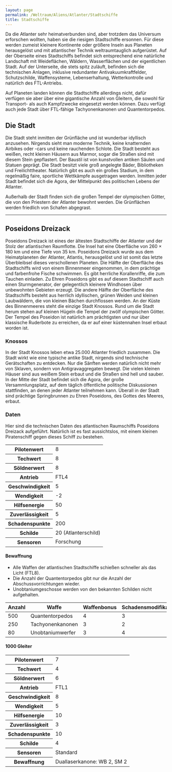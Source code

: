```yaml
---
layout: page
permalink: /Weltraum/Aliens/Atlanter/Stadtschiffe
title: Stadtschiffe
---
```




Da die Atlanter sehr heimatverbunden sind, aber trotzdem das Universum erforschen wollten, haben sie die riesigen Stadtschiffe ersonnen. Für diese werden zumeist kleinere Kontinente oder größere Inseln aus Planeten herausgelöst und mit atlantischer Technik weltraumtauglich aufgerüstet. Auf der Oberseite eines Stadtschiffs befindet sich entsprechend eine natürliche Landschaft mit Weideflächen, Wäldern, Wasserflächen und der eigentlichen Stadt. Auf der Unterseite, die stets spitz zuläuft, befinden sich die technischen Anlagen, inklusive redundanter Antivakuumkraftfelder, Schutzschilde, Waffensysteme, Lebenserhaltung, Wetterkontrolle und natürlich des FTL-Antriebs.

Auf Planeten landen können die Stadtschiffe allerdings nicht, dafür verfügen sie aber über eine gigantische Anzahl von Gleitern, die sowohl für Transport- als auch Kampfzwecke eingesetzt werden können. Dazu verfügt auch jede Stadt über FTL-fähige Tachyonenkanonen und Quantentorpedos.

## Die Stadt

Die Stadt steht inmitten der Grünfläche und ist wunderbar idyllisch anzusehen. Nirgends sieht man moderne Technik, keine knatternden Airbikes oder -cars und keine rauchenden Schlote. Die Stadt besteht aus weißen, recht kleinen Häusern aus Marmor, sogar die Straßen sind mit diesem Stein gepflastert. Der Baustil ist von kunstvollen antiken Säulen und Statuen geprägt. Die Stadt besitzt viele groß angelegte Bäder, Bibliotheken und Freilichttheater. Natürlich gibt es auch ein großes Stadium, in dem regelmäßig faire, sportliche Wettkämpfe ausgetragen werden. Inmitten jeder Stadt befindet sich die Agora, der Mittelpunkt des politischen Lebens der Atlanter.

Außerhalb der Stadt finden sich die großen Tempel der olympischen Götter, die von den Priestern der Atlanter bewohnt werden. Die Grünflächen werden friedlich von Schafen abgegrast.

***

## Poseidons Dreizack

Poseidons Dreizack ist eines der ältesten Stadtschiffe der Atlanter und der Stolz der atlantischen Raumflotte. Die Insel hat eine Oberfläche von 260 × 180 km und eine Tiefe von 35 km. Poseidons Dreizack wurde aus dem Heimatplaneten der Atlanter, Atlantis, herausgelöst und ist somit das letzte Überbleibsel dieses verschollenen Planeten. Die Hälfte der Oberfläche des Stadtschiffs wird von einem Binnenmeer eingenommen, in dem prächtige und farbenfrohe Fische schwimmen. Es gibt herrliche Korallenriffe, die zum Tauchen einladen. Zu Ehren Poseidons gibt es auf diesem Stadtschiff auch einen Sturmgenerator, der gelegentlich kleinere Windhosen über unbewohnten Gebieten erzeugt. Die andere Hälfte der Oberfläche des Stadtschiffs besteht aus herrlich idyllischen, grünen Weiden und kleinen Laubwäldern, die von kleinen Bächen durchflossen werden. An der Küste des Binnenmeeres steht die einzige Stadt Knossos. Rund um die Stadt herum stehen auf kleinen Hügeln die Tempel der zwölf olympischen Götter. Der Tempel des Poseidon ist natürlich am prächtigsten und nur über klassische Ruderbote zu erreichen, da er auf einer küstennahen Insel erbaut worden ist.

### Knossos

In der Stadt Knossos leben etwa 25.000 Atlanter friedlich zusammen. Die Stadt wirkt wie eine typische antike Stadt, nirgends sind technische Gerätschaften zu entdecken. Nur die Sänften werden natürlich nicht mehr von Sklaven, sondern von Antigravaggregaten bewegt. Die vielen kleinen Häuser sind aus weißem Stein erbaut und die Straßen sind hell und sauber. In der Mitte der Stadt befindet sich die Agora, der große Versammlungsplatz, auf dem täglich öffentliche politische Diskussionen stattfinden, an denen jeder Atlanter teilnehmen kann. Überall in der Stadt sind prächtige Springbrunnen zu Ehren Poseidons, des Gottes des Meeres, erbaut.

### Daten

Hier sind die technischen Daten des atlantischen Raumschiffs Poseidons Dreizack aufgeführt. Natürlich ist es fast aussichtslos, mit einem kleinen Piratenschiff gegen dieses Schiff zu bestehen.

<table>
<tbody>
<tr><th>Pilotenwert</th><td>8</td></tr>
<tr><th>Techwert</th><td>8</td></tr>
<tr><th>Söldnerwert</th><td>8</td></tr>
<tr><th>Antrieb</th><td>FTL4</td></tr>
<tr><th>Geschwindigkeit</th><td>5</td></tr>
<tr><th>Wendigkeit</th><td>-2</td></tr>
<tr><th>Hilfsenergie</th><td>50</td></tr>
<tr><th>Zuverlässigkeit</th><td>5</td></tr>
<tr><th>Schadenspunkte</th><td>200</td></tr>
<tr><th>Schilde</th><td>20 (Atlanterschild)</td></tr>
<tr><th>Sensoren</th><td>Forschung</td></tr>
</tbody>
</table>

#### Bewaffnung

- Alle Waffen der atlantischen Stadtschiffe schießen schneller als das Licht (FTL8).
- Die Anzahl der Quantentorpedos gibt nur die Anzahl der Abschussvorrichtungen wieder.
- Unobtaniumgeschosse werden von den bekannten Schilden nicht aufgehalten.

<table>
<thead>
<tr><th>Anzahl</th><th>Waffe</th><th>Waffenbonus</th><th>Schadensmodifikator</th></tr>
</thead>
<tbody>
<tr><td>500</td><td>Quantentorpedos</td><td>4</td><td>3</td></tr>
<tr><td>250</td><td>Tachyonenkanonen</td><td>3</td><td>2</td></tr>
<tr><td>80</td><td>Unobtaniumwerfer</td><td>3</td><td>4</td></tr>
</tbody>
</table>

#### 1000 Gleiter

<table>
<tbody>
<tr><th>Pilotenwert</th><td>7</td></tr>
<tr><th>Techwert</th><td>4</td></tr>
<tr><th>Söldnerwert</th><td>6</td></tr>
<tr><th>Antrieb</th><td>FTL1</td></tr>
<tr><th>Geschwindigkeit</th><td>8</td></tr>
<tr><th>Wendigkeit</th><td>5</td></tr>
<tr><th>Hilfsenergie</th><td>10</td></tr>
<tr><th>Zuverlässigkeit</th><td>3</td></tr>
<tr><th>Schadenspunkte</th><td>10</td></tr>
<tr><th>Schilde</th><td>4</td></tr>
<tr><th>Sensoren</th><td>Standard</td></tr>
<tr><th>Bewaffnung</th><td>Duallaserkanone: WB 2, SM 2</td></tr>
</tbody>
</table>
